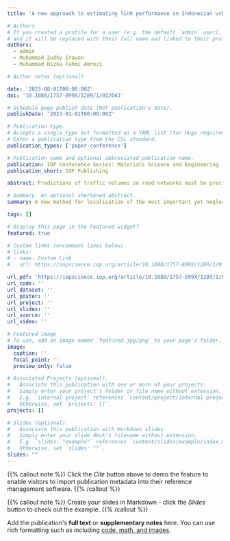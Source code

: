 ```yaml
---
title: 'A new approach to estimating link performance on Indonesian urban roads: deriving the BPR 1964 function'

# Authors
# If you created a profile for a user (e.g. the default `admin` user), write the username (folder name) here
# and it will be replaced with their full name and linked to their profile.
authors:
  - admin
  - Muhammad Zudhy Irawan
  - Muhammad Rizka Fahmi Amrozi

# Author notes (optional)

date: '2023-08-01T00:00:00Z'
doi: '10.1088/1757-899X/1289/1/012043'

# Schedule page publish date (NOT publication's date).
publishDate: '2023-01-01T00:00:00Z'

# Publication type.
# Accepts a single type but formatted as a YAML list (for Hugo requirements).
# Enter a publication type from the CSL standard.
publication_types: ['paper-conference']

# Publication name and optional abbreviated publication name.
publication: IOP Conference Series: Materials Science and Engineering
publication_short: IOP Publishing

abstract: Predictions of traffic volumes on road networks must be precise for transportation planning, and equilibrium trip assignment models based on the Volume Delay Function (VDF) are typically employed. In 1964, the U.S. Bureau of Public Roads (BPR) created a VDF widely used in many countries, including Indonesia. However, using capacity manuals from Western nations in Indonesia did not produce the desired results due to differences in traffic composition and driver behaviour. Using the Indonesian Highway Capacity Manual's macroscopic fundamental diagram, this paper aims to derive a more accurate VDF for Indonesia. This method enables the development of a VDF tailored to the unique traffic conditions in Indonesia. It can enhance the precision of traffic volume forecasts in the region. The BPR function parameters tends to overestimate travel time delay, making the road network model flow misestimated. This is presumably caused by traffic count survey inability to record the build-up of traffic flow in the urban network during peak traffic periods.

# Summary. An optional shortened abstract.
summary: A new method for localisation of the most important yet neglected macroscopic parameter, a volume delay function. This method calibrate the 2 parameters of BPR 1964 function commonly used as the default VDF.

tags: []

# Display this page in the Featured widget?
featured: true

# Custom links (uncomment lines below)
# links:
# - name: Custom Link
#   url: https://iopscience.iop.org/article/10.1088/1757-899X/1289/1/012043/meta

url_pdf: 'https://iopscience.iop.org/article/10.1088/1757-899X/1289/1/012043/pdf'
url_code: ''
url_dataset: ''
url_poster: ''
url_project: ''
url_slides: ''
url_source: ''
url_video: ''

# Featured image
# To use, add an image named `featured.jpg/png` to your page's folder.
image:
  caption: ''
  focal_point: ''
  preview_only: false

# Associated Projects (optional).
#   Associate this publication with one or more of your projects.
#   Simply enter your project's folder or file name without extension.
#   E.g. `internal-project` references `content/project/internal-project/index.md`.
#   Otherwise, set `projects: []`.
projects: []

# Slides (optional).
#   Associate this publication with Markdown slides.
#   Simply enter your slide deck's filename without extension.
#   E.g. `slides: "example"` references `content/slides/example/index.md`.
#   Otherwise, set `slides: ""`.
slides: ""
---
```


{{% callout note %}}
Click the _Cite_ button above to demo the feature to enable visitors to import publication metadata into their reference management software.
{{% /callout %}}

{{% callout note %}}
Create your slides in Markdown - click the _Slides_ button to check out the example.
{{% /callout %}}

Add the publication's **full text** or **supplementary notes** here. You can use rich formatting such as including [code, math, and images](https://wowchemy.com/docs/content/writing-markdown-latex/).
